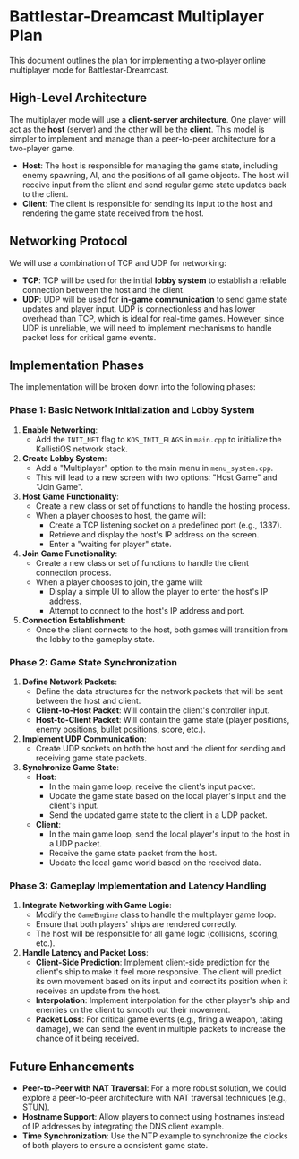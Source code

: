 # Battlestar-Dreamcast Multiplayer Plan

This document outlines the plan for implementing a two-player online multiplayer mode for Battlestar-Dreamcast.

## High-Level Architecture

The multiplayer mode will use a **client-server architecture**. One player will act as the **host** (server) and the other will be the **client**. This model is simpler to implement and manage than a peer-to-peer architecture for a two-player game.

- **Host**: The host is responsible for managing the game state, including enemy spawning, AI, and the positions of all game objects. The host will receive input from the client and send regular game state updates back to the client.
- **Client**: The client is responsible for sending its input to the host and rendering the game state received from the host.

## Networking Protocol

We will use a combination of TCP and UDP for networking:

-   **TCP**: TCP will be used for the initial **lobby system** to establish a reliable connection between the host and the client.
-   **UDP**: UDP will be used for **in-game communication** to send game state updates and player input. UDP is connectionless and has lower overhead than TCP, which is ideal for real-time games. However, since UDP is unreliable, we will need to implement mechanisms to handle packet loss for critical game events.

## Implementation Phases

The implementation will be broken down into the following phases:

### Phase 1: Basic Network Initialization and Lobby System

1.  **Enable Networking**:
    -   Add the `INIT_NET` flag to `KOS_INIT_FLAGS` in `main.cpp` to initialize the KallistiOS network stack.
2.  **Create Lobby System**:
    -   Add a "Multiplayer" option to the main menu in `menu_system.cpp`.
    -   This will lead to a new screen with two options: "Host Game" and "Join Game".
3.  **Host Game Functionality**:
    -   Create a new class or set of functions to handle the hosting process.
    -   When a player chooses to host, the game will:
        -   Create a TCP listening socket on a predefined port (e.g., 1337).
        -   Retrieve and display the host's IP address on the screen.
        -   Enter a "waiting for player" state.
4.  **Join Game Functionality**:
    -   Create a new class or set of functions to handle the client connection process.
    -   When a player chooses to join, the game will:
        -   Display a simple UI to allow the player to enter the host's IP address.
        -   Attempt to connect to the host's IP address and port.
5.  **Connection Establishment**:
    -   Once the client connects to the host, both games will transition from the lobby to the gameplay state.

### Phase 2: Game State Synchronization

1.  **Define Network Packets**:
    -   Define the data structures for the network packets that will be sent between the host and client.
    -   **Client-to-Host Packet**: Will contain the client's controller input.
    -   **Host-to-Client Packet**: Will contain the game state (player positions, enemy positions, bullet positions, score, etc.).
2.  **Implement UDP Communication**:
    -   Create UDP sockets on both the host and the client for sending and receiving game state packets.
3.  **Synchronize Game State**:
    -   **Host**:
        -   In the main game loop, receive the client's input packet.
        -   Update the game state based on the local player's input and the client's input.
        -   Send the updated game state to the client in a UDP packet.
    -   **Client**:
        -   In the main game loop, send the local player's input to the host in a UDP packet.
        -   Receive the game state packet from the host.
        -   Update the local game world based on the received data.

### Phase 3: Gameplay Implementation and Latency Handling

1.  **Integrate Networking with Game Logic**:
    -   Modify the `GameEngine` class to handle the multiplayer game loop.
    -   Ensure that both players' ships are rendered correctly.
    -   The host will be responsible for all game logic (collisions, scoring, etc.).
2.  **Handle Latency and Packet Loss**:
    -   **Client-Side Prediction**: Implement client-side prediction for the client's ship to make it feel more responsive. The client will predict its own movement based on its input and correct its position when it receives an update from the host.
    -   **Interpolation**: Implement interpolation for the other player's ship and enemies on the client to smooth out their movement.
    -   **Packet Loss**: For critical game events (e.g., firing a weapon, taking damage), we can send the event in multiple packets to increase the chance of it being received.

## Future Enhancements

-   **Peer-to-Peer with NAT Traversal**: For a more robust solution, we could explore a peer-to-peer architecture with NAT traversal techniques (e.g., STUN).
-   **Hostname Support**: Allow players to connect using hostnames instead of IP addresses by integrating the DNS client example.
-   **Time Synchronization**: Use the NTP example to synchronize the clocks of both players to ensure a consistent game state.
